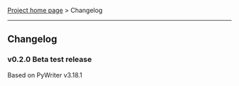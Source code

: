 [Project home page](index) > Changelog

------------------------------------------------------------------------

## Changelog

### v0.2.0 Beta test release

Based on PyWriter v3.18.1

